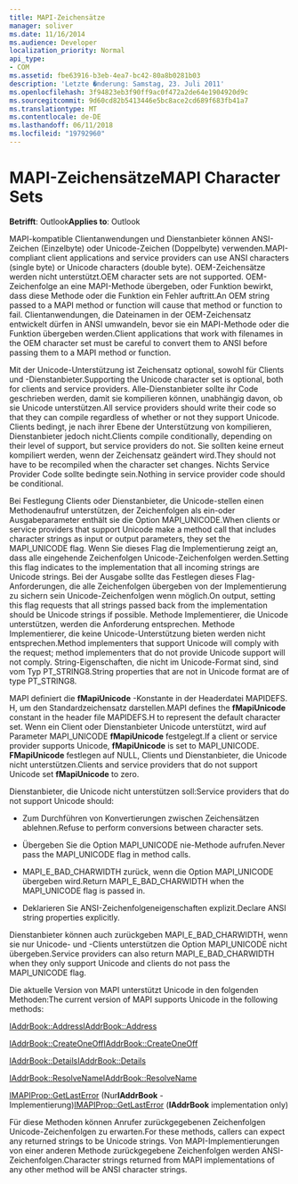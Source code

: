 ```yaml
---
title: MAPI-Zeichensätze
manager: soliver
ms.date: 11/16/2014
ms.audience: Developer
localization_priority: Normal
api_type:
- COM
ms.assetid: fbe63916-b3eb-4ea7-bc42-80a8b0281b03
description: 'Letzte �nderung: Samstag, 23. Juli 2011'
ms.openlocfilehash: 3f94823eb3f90ff9ac0f472a2de64e1904920d9c
ms.sourcegitcommit: 9d60cd82b5413446e5bc8ace2cd689f683fb41a7
ms.translationtype: MT
ms.contentlocale: de-DE
ms.lasthandoff: 06/11/2018
ms.locfileid: "19792960"
---
```

# <a name="mapi-character-sets"></a><span data-ttu-id="72d18-103">MAPI-Zeichensätze</span><span class="sxs-lookup"><span data-stu-id="72d18-103">MAPI Character Sets</span></span>

  
  
<span data-ttu-id="72d18-104">**Betrifft**: Outlook</span><span class="sxs-lookup"><span data-stu-id="72d18-104">**Applies to**: Outlook</span></span> 
  
<span data-ttu-id="72d18-105">MAPI-kompatible Clientanwendungen und Dienstanbieter können ANSI-Zeichen (Einzelbyte) oder Unicode-Zeichen (Doppelbyte) verwenden.</span><span class="sxs-lookup"><span data-stu-id="72d18-105">MAPI-compliant client applications and service providers can use ANSI characters (single byte) or Unicode characters (double byte).</span></span> <span data-ttu-id="72d18-106">OEM-Zeichensätze werden nicht unterstützt.</span><span class="sxs-lookup"><span data-stu-id="72d18-106">OEM character sets are not supported.</span></span> <span data-ttu-id="72d18-107">OEM-Zeichenfolge an eine MAPI-Methode übergeben, oder Funktion bewirkt, dass diese Methode oder die Funktion ein Fehler auftritt.</span><span class="sxs-lookup"><span data-stu-id="72d18-107">An OEM string passed to a MAPI method or function will cause that method or function to fail.</span></span> <span data-ttu-id="72d18-108">Clientanwendungen, die Dateinamen in der OEM-Zeichensatz entwickelt dürfen in ANSI umwandeln, bevor sie ein MAPI-Methode oder die Funktion übergeben werden.</span><span class="sxs-lookup"><span data-stu-id="72d18-108">Client applications that work with filenames in the OEM character set must be careful to convert them to ANSI before passing them to a MAPI method or function.</span></span>
  
<span data-ttu-id="72d18-109">Mit der Unicode-Unterstützung ist Zeichensatz optional, sowohl für Clients und -Dienstanbieter.</span><span class="sxs-lookup"><span data-stu-id="72d18-109">Supporting the Unicode character set is optional, both for clients and service providers.</span></span> <span data-ttu-id="72d18-110">Alle-Dienstanbieter sollte ihr Code geschrieben werden, damit sie kompilieren können, unabhängig davon, ob sie Unicode unterstützen.</span><span class="sxs-lookup"><span data-stu-id="72d18-110">All service providers should write their code so that they can compile regardless of whether or not they support Unicode.</span></span> <span data-ttu-id="72d18-111">Clients bedingt, je nach ihrer Ebene der Unterstützung von kompilieren, Dienstanbieter jedoch nicht.</span><span class="sxs-lookup"><span data-stu-id="72d18-111">Clients compile conditionally, depending on their level of support, but service providers do not.</span></span> <span data-ttu-id="72d18-112">Sie sollten keine erneut kompiliert werden, wenn der Zeichensatz geändert wird.</span><span class="sxs-lookup"><span data-stu-id="72d18-112">They should not have to be recompiled when the character set changes.</span></span> <span data-ttu-id="72d18-113">Nichts Service Provider Code sollte bedingte sein.</span><span class="sxs-lookup"><span data-stu-id="72d18-113">Nothing in service provider code should be conditional.</span></span> 
  
<span data-ttu-id="72d18-114">Bei Festlegung Clients oder Dienstanbieter, die Unicode-stellen einen Methodenaufruf unterstützen, der Zeichenfolgen als ein-oder Ausgabeparameter enthält sie die Option MAPI_UNICODE.</span><span class="sxs-lookup"><span data-stu-id="72d18-114">When clients or service providers that support Unicode make a method call that includes character strings as input or output parameters, they set the MAPI_UNICODE flag.</span></span> <span data-ttu-id="72d18-115">Wenn Sie dieses Flag die Implementierung zeigt an, dass alle eingehende Zeichenfolgen Unicode-Zeichenfolgen werden.</span><span class="sxs-lookup"><span data-stu-id="72d18-115">Setting this flag indicates to the implementation that all incoming strings are Unicode strings.</span></span> <span data-ttu-id="72d18-116">Bei der Ausgabe sollte das Festlegen dieses Flag-Anforderungen, die alle Zeichenfolgen übergeben von der Implementierung zu sichern sein Unicode-Zeichenfolgen wenn möglich.</span><span class="sxs-lookup"><span data-stu-id="72d18-116">On output, setting this flag requests that all strings passed back from the implementation should be Unicode strings if possible.</span></span> <span data-ttu-id="72d18-117">Methode Implementierer, die Unicode unterstützen, werden die Anforderung entsprechen. Methode Implementierer, die keine Unicode-Unterstützung bieten werden nicht entsprechen.</span><span class="sxs-lookup"><span data-stu-id="72d18-117">Method implementers that support Unicode will comply with the request; method implementers that do not provide Unicode support will not comply.</span></span> <span data-ttu-id="72d18-118">String-Eigenschaften, die nicht im Unicode-Format sind, sind vom Typ PT_STRING8.</span><span class="sxs-lookup"><span data-stu-id="72d18-118">String properties that are not in Unicode format are of type PT_STRING8.</span></span>
  
<span data-ttu-id="72d18-119">MAPI definiert die **fMapiUnicode** -Konstante in der Headerdatei MAPIDEFS. H, um den Standardzeichensatz darstellen.</span><span class="sxs-lookup"><span data-stu-id="72d18-119">MAPI defines the **fMapiUnicode** constant in the header file MAPIDEFS.H to represent the default character set.</span></span> <span data-ttu-id="72d18-120">Wenn ein Client oder Dienstanbieter Unicode unterstützt, wird auf Parameter MAPI_UNICODE **fMapiUnicode** festgelegt.</span><span class="sxs-lookup"><span data-stu-id="72d18-120">If a client or service provider supports Unicode, **fMapiUnicode** is set to MAPI_UNICODE.</span></span> <span data-ttu-id="72d18-121">**FMapiUnicode** festlegen auf NULL, Clients und Dienstanbieter, die Unicode nicht unterstützen.</span><span class="sxs-lookup"><span data-stu-id="72d18-121">Clients and service providers that do not support Unicode set **fMapiUnicode** to zero.</span></span> 
  
<span data-ttu-id="72d18-122">Dienstanbieter, die Unicode nicht unterstützen soll:</span><span class="sxs-lookup"><span data-stu-id="72d18-122">Service providers that do not support Unicode should:</span></span>
  
- <span data-ttu-id="72d18-123">Zum Durchführen von Konvertierungen zwischen Zeichensätzen ablehnen.</span><span class="sxs-lookup"><span data-stu-id="72d18-123">Refuse to perform conversions between character sets.</span></span>
    
- <span data-ttu-id="72d18-124">Übergeben Sie die Option MAPI_UNICODE nie-Methode aufrufen.</span><span class="sxs-lookup"><span data-stu-id="72d18-124">Never pass the MAPI_UNICODE flag in method calls.</span></span>
    
- <span data-ttu-id="72d18-125">MAPI_E_BAD_CHARWIDTH zurück, wenn die Option MAPI_UNICODE übergeben wird.</span><span class="sxs-lookup"><span data-stu-id="72d18-125">Return MAPI_E_BAD_CHARWIDTH when the MAPI_UNICODE flag is passed in.</span></span>
    
- <span data-ttu-id="72d18-126">Deklarieren Sie ANSI-Zeichenfolgeneigenschaften explizit.</span><span class="sxs-lookup"><span data-stu-id="72d18-126">Declare ANSI string properties explicitly.</span></span> 
    
<span data-ttu-id="72d18-127">Dienstanbieter können auch zurückgeben MAPI_E_BAD_CHARWIDTH, wenn sie nur Unicode- und -Clients unterstützen die Option MAPI_UNICODE nicht übergeben.</span><span class="sxs-lookup"><span data-stu-id="72d18-127">Service providers can also return MAPI_E_BAD_CHARWIDTH when they only support Unicode and clients do not pass the MAPI_UNICODE flag.</span></span> 
  
 <span data-ttu-id="72d18-128">Die aktuelle Version von MAPI unterstützt Unicode in den folgenden Methoden:</span><span class="sxs-lookup"><span data-stu-id="72d18-128">The current version of MAPI supports Unicode in the following methods:</span></span> 
  
[<span data-ttu-id="72d18-129">IAddrBook::Address</span><span class="sxs-lookup"><span data-stu-id="72d18-129">IAddrBook::Address</span></span>](iaddrbook-address.md)
  
[<span data-ttu-id="72d18-130">IAddrBook::CreateOneOff</span><span class="sxs-lookup"><span data-stu-id="72d18-130">IAddrBook::CreateOneOff</span></span>](iaddrbook-createoneoff.md)
  
[<span data-ttu-id="72d18-131">IAddrBook::Details</span><span class="sxs-lookup"><span data-stu-id="72d18-131">IAddrBook::Details</span></span>](iaddrbook-details.md)
  
[<span data-ttu-id="72d18-132">IAddrBook::ResolveName</span><span class="sxs-lookup"><span data-stu-id="72d18-132">IAddrBook::ResolveName</span></span>](iaddrbook-resolvename.md)
  
<span data-ttu-id="72d18-133">[IMAPIProp::GetLastError](imapiprop-getlasterror.md) (Nur**IAddrBook** -Implementierung)</span><span class="sxs-lookup"><span data-stu-id="72d18-133">[IMAPIProp::GetLastError](imapiprop-getlasterror.md) (**IAddrBook** implementation only)</span></span> 
  
<span data-ttu-id="72d18-134">Für diese Methoden können Anrufer zurückgegebenen Zeichenfolgen Unicode-Zeichenfolgen zu erwarten.</span><span class="sxs-lookup"><span data-stu-id="72d18-134">For these methods, callers can expect any returned strings to be Unicode strings.</span></span> <span data-ttu-id="72d18-135">Von MAPI-Implementierungen von einer anderen Methode zurückgegebene Zeichenfolgen werden ANSI-Zeichenfolgen.</span><span class="sxs-lookup"><span data-stu-id="72d18-135">Character strings returned from MAPI implementations of any other method will be ANSI character strings.</span></span>
  

